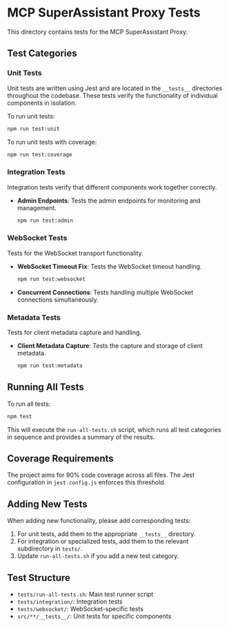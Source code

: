# MCP SuperAssistant Proxy Tests

This directory contains tests for the MCP SuperAssistant Proxy.

## Test Categories

### Unit Tests

Unit tests are written using Jest and are located in the `__tests__` directories throughout the codebase. These tests verify the functionality of individual components in isolation.

To run unit tests:

```bash
npm run test:unit
```

To run unit tests with coverage:

```bash
npm run test:coverage
```

### Integration Tests

Integration tests verify that different components work together correctly.

- **Admin Endpoints**: Tests the admin endpoints for monitoring and management.
  ```bash
  npm run test:admin
  ```

### WebSocket Tests

Tests for the WebSocket transport functionality.

- **WebSocket Timeout Fix**: Tests the WebSocket timeout handling.
  ```bash
  npm run test:websocket
  ```

- **Concurrent Connections**: Tests handling multiple WebSocket connections simultaneously.

### Metadata Tests

Tests for client metadata capture and handling.

- **Client Metadata Capture**: Tests the capture and storage of client metadata.
  ```bash
  npm run test:metadata
  ```

## Running All Tests

To run all tests:

```bash
npm test
```

This will execute the `run-all-tests.sh` script, which runs all test categories in sequence and provides a summary of the results.

## Coverage Requirements

The project aims for 90% code coverage across all files. The Jest configuration in `jest.config.js` enforces this threshold.

## Adding New Tests

When adding new functionality, please add corresponding tests:

1. For unit tests, add them to the appropriate `__tests__` directory.
2. For integration or specialized tests, add them to the relevant subdirectory in `tests/`.
3. Update `run-all-tests.sh` if you add a new test category.

## Test Structure

- `tests/run-all-tests.sh`: Main test runner script
- `tests/integration/`: Integration tests
- `tests/websocket/`: WebSocket-specific tests
- `src/**/__tests__/`: Unit tests for specific components

